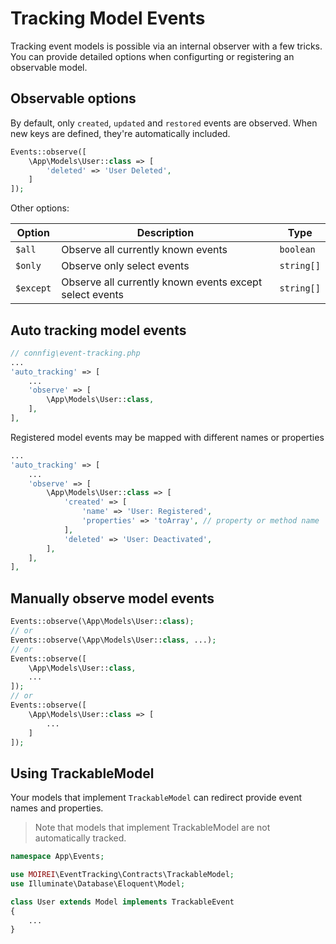 # Tracking Model Events

Tracking event models is possible via an internal observer with a few tricks. You can provide detailed options when configurting or registering an observable model.

## Observable options

By default, only `created`, `updated` and `restored` events are observed. When new keys are defined, they're automatically included.

```php
Events::observe([
    \App\Models\User::class => [
        'deleted' => 'User Deleted',
    ]
]);
```

Other options:

| Option    | Description                                             | Type       |
| --------- | ------------------------------------------------------- | ---------- |
| `$all`    | Observe all currently known events                      | `boolean`  |
| `$only`   | Observe only select events                              | `string[]` |
| `$except` | Observe all currently known events except select events | `string[]` |

## Auto tracking model events

```php
// connfig\event-tracking.php
...
'auto_tracking' => [
    ...
    'observe' => [
        \App\Models\User::class,
    ],
],
```

Registered model events may be mapped with different names or properties

```php
...
'auto_tracking' => [
    ...
    'observe' => [
        \App\Models\User::class => [
            'created' => [
                'name' => 'User: Registered',
                'properties' => 'toArray', // property or method name
            ],
            'deleted' => 'User: Deactivated',
        ],
    ],
],
```

## Manually observe model events

```php
Events::observe(\App\Models\User::class);
// or
Events::observe(\App\Models\User::class, ...);
// or
Events::observe([
    \App\Models\User::class,
    ...
]);
// or
Events::observe([
    \App\Models\User::class => [
        ...
    ]
]);
```

## Using TrackableModel

Your models that implement `TrackableModel` can redirect provide event names and properties.

> Note that models that implement TrackableModel are not automatically tracked.

```php
namespace App\Events;

use MOIREI\EventTracking\Contracts\TrackableModel;
use Illuminate\Database\Eloquent\Model;

class User extends Model implements TrackableEvent
{
    ...
}
```
